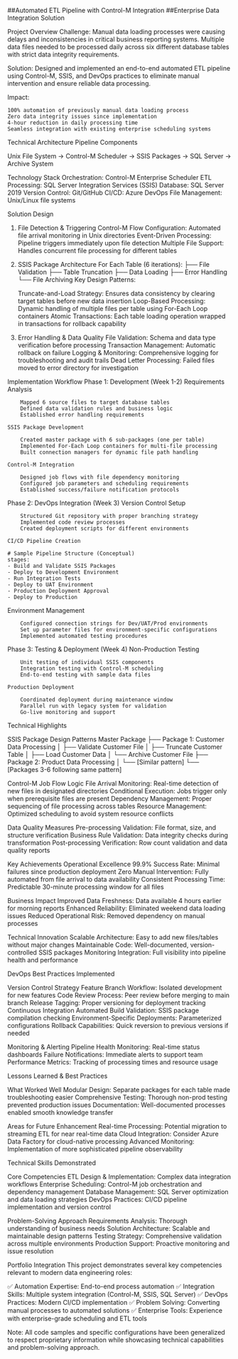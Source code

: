 ##Automated ETL Pipeline with Control-M Integration
##Enterprise Data Integration Solution

Project Overview
Challenge: Manual data loading processes were causing delays and inconsistencies in critical business reporting systems. Multiple data files needed to be processed daily across six different database tables with strict data integrity requirements.

Solution: Designed and implemented an end-to-end automated ETL pipeline using Control-M, SSIS, and DevOps practices to eliminate manual intervention and ensure reliable data processing.

Impact:

    100% automation of previously manual data loading process
    Zero data integrity issues since implementation
    4-hour reduction in daily processing time
    Seamless integration with existing enterprise scheduling systems

Technical Architecture
Pipeline Components

Unix File System → Control-M Scheduler → SSIS Packages → SQL Server → Archive System

Technology Stack
    Orchestration: Control-M Enterprise Scheduler
    ETL Processing: SQL Server Integration Services (SSIS)
    Database: SQL Server 2019
    Version Control: Git/GitHub
    CI/CD: Azure DevOps
    File Management: Unix/Linux file systems

Solution Design
1. File Detection & Triggering
    Control-M Flow Configuration: Automated file arrival monitoring in Unix directories
    Event-Driven Processing: Pipeline triggers immediately upon file detection
    Multiple File Support: Handles concurrent file processing for different tables
2. SSIS Package Architecture
For Each Table (6 iterations):
├── File Validation
├── Table Truncation
├── Data Loading
├── Error Handling
└── File Archiving
Key Design Patterns:

    Truncate-and-Load Strategy: Ensures data consistency by clearing target tables before new data insertion
    Loop-Based Processing: Dynamic handling of multiple files per table using For-Each Loop containers
    Atomic Transactions: Each table loading operation wrapped in transactions for rollback capability
3. Error Handling & Data Quality
    File Validation: Schema and data type verification before processing
    Transaction Management: Automatic rollback on failure
    Logging & Monitoring: Comprehensive logging for troubleshooting and audit trails
    Dead Letter Processing: Failed files moved to error directory for investigation

Implementation Workflow
Phase 1: Development (Week 1-2)
    Requirements Analysis

        Mapped 6 source files to target database tables
        Defined data validation rules and business logic
        Established error handling requirements

    SSIS Package Development

        Created master package with 6 sub-packages (one per table)
        Implemented For-Each Loop containers for multi-file processing
        Built connection managers for dynamic file path handling

    Control-M Integration

        Designed job flows with file dependency monitoring
        Configured job parameters and scheduling requirements
        Established success/failure notification protocols

Phase 2: DevOps Integration (Week 3)
    Version Control Setup

        Structured Git repository with proper branching strategy
        Implemented code review processes
        Created deployment scripts for different environments

    CI/CD Pipeline Creation

    # Sample Pipeline Structure (Conceptual)
    stages:
    - Build and Validate SSIS Packages
    - Deploy to Development Environment
    - Run Integration Tests
    - Deploy to UAT Environment
    - Production Deployment Approval
    - Deploy to Production

Environment Management

        Configured connection strings for Dev/UAT/Prod environments
        Set up parameter files for environment-specific configurations
        Implemented automated testing procedures

Phase 3: Testing & Deployment (Week 4)
    Non-Production Testing

        Unit testing of individual SSIS components
        Integration testing with Control-M scheduling
        End-to-end testing with sample data files

    Production Deployment

        Coordinated deployment during maintenance window
        Parallel run with legacy system for validation
        Go-live monitoring and support

Technical Highlights

SSIS Package Design Patterns
Master Package
├── Package 1: Customer Data Processing
│   ├── Validate Customer File
│   ├── Truncate Customer Table
│   ├── Load Customer Data
│   └── Archive Customer File
├── Package 2: Product Data Processing
│   └── [Similar pattern]
└── [Packages 3-6 following same pattern]

Control-M Job Flow Logic
        File Arrival Monitoring: Real-time detection of new files in designated directories
        Conditional Execution: Jobs trigger only when prerequisite files are present
        Dependency Management: Proper sequencing of file processing across tables
        Resource Management: Optimized scheduling to avoid system resource conflicts

Data Quality Measures
        Pre-processing Validation: File format, size, and structure verification
        Business Rule Validation: Data integrity checks during transformation
        Post-processing Verification: Row count validation and data quality reports

Key Achievements
Operational Excellence
        99.9% Success Rate: Minimal failures since production deployment
        Zero Manual Intervention: Fully automated from file arrival to data availability
        Consistent Processing Time: Predictable 30-minute processing window for all files

Business Impact
        Improved Data Freshness: Data available 4 hours earlier for morning reports
        Enhanced Reliability: Eliminated weekend data loading issues
        Reduced Operational Risk: Removed dependency on manual processes

Technical Innovation
        Scalable Architecture: Easy to add new files/tables without major changes
        Maintainable Code: Well-documented, version-controlled SSIS packages
        Monitoring Integration: Full visibility into pipeline health and performance

DevOps Best Practices Implemented

Version Control Strategy
        Feature Branch Workflow: Isolated development for new features
        Code Review Process: Peer review before merging to main branch
        Release Tagging: Proper versioning for deployment tracking
Continuous Integration
        Automated Build Validation: SSIS package compilation checking
        Environment-Specific Deployments: Parameterized configurations
        Rollback Capabilities: Quick reversion to previous versions if needed

Monitoring & Alerting
        Pipeline Health Monitoring: Real-time status dashboards
        Failure Notifications: Immediate alerts to support team
        Performance Metrics: Tracking of processing times and resource usage

Lessons Learned & Best Practices

What Worked Well
        Modular Design: Separate packages for each table made troubleshooting easier
        Comprehensive Testing: Thorough non-prod testing prevented production issues
        Documentation: Well-documented processes enabled smooth knowledge transfer

Areas for Future Enhancement
        Real-time Processing: Potential migration to streaming ETL for near real-time data
        Cloud Integration: Consider Azure Data Factory for cloud-native processing
        Advanced Monitoring: Implementation of more sophisticated pipeline observability

Technical Skills Demonstrated

Core Competencies
        ETL Design & Implementation: Complex data integration workflows
        Enterprise Scheduling: Control-M job orchestration and dependency management
        Database Management: SQL Server optimization and data loading strategies
        DevOps Practices: CI/CD pipeline implementation and version control

Problem-Solving Approach
        Requirements Analysis: Thorough understanding of business needs
        Solution Architecture: Scalable and maintainable design patterns
        Testing Strategy: Comprehensive validation across multiple environments
        Production Support: Proactive monitoring and issue resolution

Portfolio Integration
This project demonstrates several key competencies relevant to modern data engineering roles:

✅ Automation Expertise: End-to-end process automation
✅ Integration Skills: Multiple system integration (Control-M, SSIS, SQL Server)
✅ DevOps Practices: Modern CI/CD implementation
✅ Problem Solving: Converting manual processes to automated solutions
✅ Enterprise Tools: Experience with enterprise-grade scheduling and ETL tools

Note: All code samples and specific configurations have been generalized to respect proprietary information while showcasing technical capabilities and problem-solving approach.
